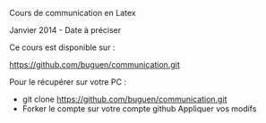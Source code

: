 Cours de communication en Latex  

Janvier 2014 - Date à préciser 


Ce cours est disponible sur :

https://github.com/buguen/communication.git

Pour le récupérer sur votre PC : 

+ git clone https://github.com/buguen/communication.git
+ Forker le compte sur votre compte github 
    Appliquer vos modifs 


